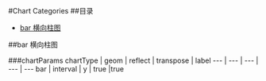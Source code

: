 #Chart Categories
##目录

* [bar 横向柱图](#bar-横向柱图)

##bar 横向柱图

###chartParams
chartType | geom | reflect | transpose | label
--- | --- | --- | --- | ---
bar | interval | y | true |true